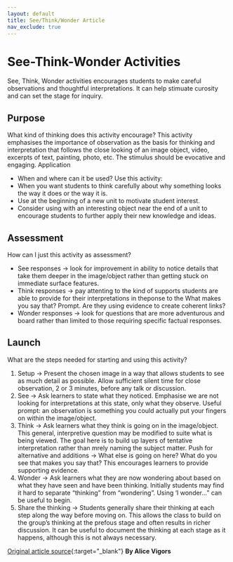 ```yaml
---
layout: default
title: See/Think/Wonder Article
nav_exclude: true
---
```


# **See-Think-Wonder Activities**

See, Think, Wonder activities encourages students to make careful observations and thoughtful interpretations. It can help stimuate curosity and can set the stage for inquiry.

## Purpose

What kind of thinking does this activity encourage? This activity emphasises the importance of observation as the basis for thinking and interpretation that follows the close looking of an image object, video, excerpts of text, painting, photo, etc. The stimulus should be evocative and engaging.
Application
- When and where can it be used? Use this activity:
- When you want students to think carefully about why something looks the way it does or the way it is.
- Use at the beginning of a new unit to motivate student interest.
- Consider using with an interesting object near the end of a unit to encourage students to further apply their new knowledge and ideas.

## Assessment

How can I just this activity as assessment? 
- See responses -> look for improvement in ability to notice details that take them deeper in the image/object rather than getting stuck on immediate surface features.
- Think responses -> pay attenting to the kind of supports students are able to provide for their interpretations in theponse to the What makes you say that? Prompt. Are they using evidence to create coherent links?
- Wonder responses -> look for questions that are more adventurous and board rather than limited to those requiring specific factual responses.

## Launch
What are the steps needed for starting and using this activity?
1. Setup -> Present the chosen image in a way that allows students to see as much detail as possible. Allow sufficient silent time for close observation, 2 or 3 minutes, before any talk or discussion.
2. See -> Ask learners to state what they noticed. Emphasise we are not looking for interpretations at this state, only what they observe. Useful prompt: an observation is something you could actually put your fingers on within the image/object.
3. Think -> Ask learners what they think is going on in the image/object. This general, interpretive question may be modified to suite what is being viewed. The goal here is to build up layers of tentative interpretation rather than mrely naming the subject matter. Push for alternative and additions -> What else is going on here? What do you see that makes you say that? This encourages learners to provide supporting evidence.
4. Wonder -> Ask learners what they are now wondering about based on what they have seen and have been thinking. Initially students may find it hard to separate “thinking” from “wondering”. Using ‘I wonder…” can be useful to begin.
5. Share the thinking -> Students generally share their thinking at each step along the way before moving on. This allows the class to build on the group’s thinking at the prefous stage and often results in richer discussion. It can be useful to document the thinking at each stage as it happens, although this is not always necessary.

[Original article source](https://thinkingpathwayz.weebly.com/uploads/1/0/4/4/104440805/see_think_wonder__1_.pdf){:target="_blank"} **By Alice Vigors**
